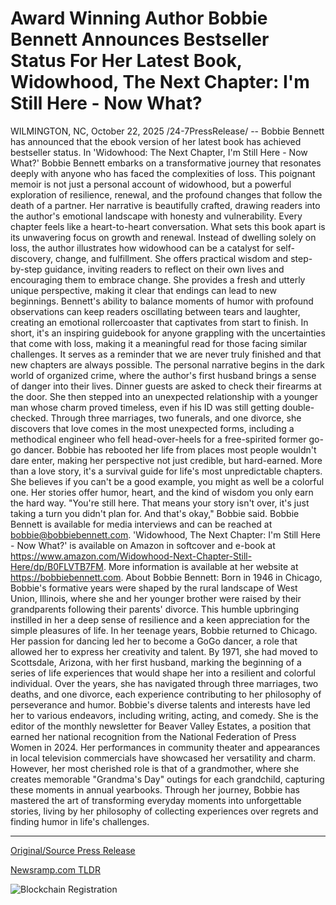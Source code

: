 # Award Winning Author Bobbie Bennett Announces Bestseller Status For Her Latest Book, Widowhood, The Next Chapter: I'm Still Here - Now What?

WILMINGTON, NC, October 22, 2025 /24-7PressRelease/ -- Bobbie Bennett has announced that the ebook version of her latest book has achieved bestseller status.  In 'Widowhood: The Next Chapter, I'm Still Here - Now What?' Bobbie Bennett embarks on a transformative journey that resonates deeply with anyone who has faced the complexities of loss. This poignant memoir is not just a personal account of widowhood, but a powerful exploration of resilience, renewal, and the profound changes that follow the death of a partner.  Her narrative is beautifully crafted, drawing readers into the author's emotional landscape with honesty and vulnerability. Every chapter feels like a heart-to-heart conversation. What sets this book apart is its unwavering focus on growth and renewal. Instead of dwelling solely on loss, the author illustrates how widowhood can be a catalyst for self-discovery, change, and fulfillment. She offers practical wisdom and step-by-step guidance, inviting readers to reflect on their own lives and encouraging them to embrace change. She provides a fresh and utterly unique perspective, making it clear that endings can lead to new beginnings.  Bennett's ability to balance moments of humor with profound observations can keep readers oscillating between tears and laughter, creating an emotional rollercoaster that captivates from start to finish. In short, it's an inspiring guidebook for anyone grappling with the uncertainties that come with loss, making it a meaningful read for those facing similar challenges. It serves as a reminder that we are never truly finished and that new chapters are always possible.  The personal narrative begins in the dark world of organized crime, where the author's first husband brings a sense of danger into their lives. Dinner guests are asked to check their firearms at the door. She then stepped into an unexpected relationship with a younger man whose charm proved timeless, even if his ID was still getting double-checked.  Through three marriages, two funerals, and one divorce, she discovers that love comes in the most unexpected forms, including a methodical engineer who fell head-over-heels for a free-spirited former go-go dancer.  Bobbie has rebooted her life from places most people wouldn't dare enter, making her perspective not just credible, but hard-earned. More than a love story, it's a survival guide for life's most unpredictable chapters. She believes if you can't be a good example, you might as well be a colorful one. Her stories offer humor, heart, and the kind of wisdom you only earn the hard way.  "You're still here. That means your story isn't over, it's just taking a turn you didn't plan for. And that's okay," Bobbie said.  Bobbie Bennett is available for media interviews and can be reached at bobbie@bobbiebennett.com. 'Widowhood, The Next Chapter: I'm Still Here - Now What?' is available on Amazon in softcover and e-book at https://www.amazon.com/Widowhood-Next-Chapter-Still-Here/dp/B0FLVTB7FM. More information is available at her website at https://bobbiebennett.com.  About Bobbie Bennett:  Born in 1946 in Chicago, Bobbie's formative years were shaped by the rural landscape of West Union, Illinois, where she and her younger brother were raised by their grandparents following their parents' divorce. This humble upbringing instilled in her a deep sense of resilience and a keen appreciation for the simple pleasures of life.  In her teenage years, Bobbie returned to Chicago. Her passion for dancing led her to become a GoGo dancer, a role that allowed her to express her creativity and talent. By 1971, she had moved to Scottsdale, Arizona, with her first husband, marking the beginning of a series of life experiences that would shape her into a resilient and colorful individual. Over the years, she has navigated through three marriages, two deaths, and one divorce, each experience contributing to her philosophy of perseverance and humor.  Bobbie's diverse talents and interests have led her to various endeavors, including writing, acting, and comedy. She is the editor of the monthly newsletter for Beaver Valley Estates, a position that earned her national recognition from the National Federation of Press Women in 2024. Her performances in community theater and appearances in local television commercials have showcased her versatility and charm. However, her most cherished role is that of a grandmother, where she creates memorable "Grandma's Day" outings for each grandchild, capturing these moments in annual yearbooks. Through her journey, Bobbie has mastered the art of transforming everyday moments into unforgettable stories, living by her philosophy of collecting experiences over regrets and finding humor in life's challenges. 

---

[Original/Source Press Release](https://www.24-7pressrelease.com/press-release/527917/award-winning-author-bobbie-bennett-announces-bestseller-status-for-her-latest-book-widowhood-the-next-chapter-im-still-here-now-what)
                    

[Newsramp.com TLDR](https://newsramp.com/curated-news/bobbie-bennett-s-widowhood-memoir-hits-bestseller-status/bd09b704551856c7fbac6cfb1527adf5) 

 

 



![Blockchain Registration](https://cdn.newsramp.app/24-7PressRelease/qrcode/2510/22/ellaUCbG.webp)